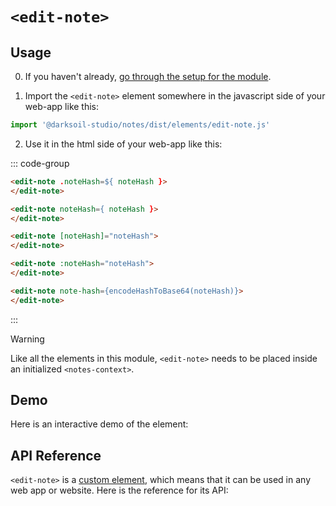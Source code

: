 # `<edit-note>`

## Usage

0. If you haven't already, [go through the setup for the module](/setup).

1. Import the `<edit-note>` element somewhere in the javascript side of your web-app like this:

```js
import '@darksoil-studio/notes/dist/elements/edit-note.js'
```

2. Use it in the html side of your web-app like this:

::: code-group
```html [Lit]
<edit-note .noteHash=${ noteHash }>
</edit-note>
```

```html [React]
<edit-note noteHash={ noteHash }>
</edit-note>
```

```html [Angular]
<edit-note [noteHash]="noteHash">
</edit-note>
```

```html [Vue]
<edit-note :noteHash="noteHash">
</edit-note>
```

```html [Svelte]
<edit-note note-hash={encodeHashToBase64(noteHash)}>
</edit-note>
```
:::

> [!WARNING]
> Like all the elements in this module, `<edit-note>` needs to be placed inside an initialized `<notes-context>`.

## Demo

Here is an interactive demo of the element:

<element-demo>
</element-demo>

<script setup>
import { onMounted } from "vue";
import { ProfilesClient, ProfilesStore } from '@darksoil-studio/profiles-zome';
import { demoProfiles, ProfilesZomeMock } from '@darksoil-studio/profiles-zome/dist/mocks.js';
import { decodeHashFromBase64, encodeHashToBase64 } from '@holochain/client';
import { render } from "lit";
import { html, unsafeStatic } from "lit/static-html.js";

import { NotesZomeMock, sampleNote } from "../../ui/src/mocks.ts";
import { NotesStore } from "../../ui/src/notes-store.ts";
import { NotesClient } from "../../ui/src/notes-client.ts";

onMounted(async () => {
  // Elements need to be imported on the client side, not the SSR side
  // Reference: https://vitepress.dev/guide/ssr-compat#importing-in-mounted-hook
  await import('@api-viewer/docs/lib/api-docs.js');
  await import('@api-viewer/demo/lib/api-demo.js');
  await import('@darksoil-studio/profiles-zome/dist/elements/profiles-context.js');
  if (!customElements.get('notes-context')) await import('../../ui/src/elements/notes-context.ts');
  if (!customElements.get('edit-note')) await import('../../ui/src/elements/edit-note.ts');

  const profiles = await demoProfiles();

  const profilesMock = new ProfilesZomeMock(
    profiles,
    Array.from(profiles.keys())[0]
  );
  const profilesStore = new ProfilesStore(new ProfilesClient(profilesMock, "notes_test"));

  const mock = new NotesZomeMock();
  const client = new NotesClient(mock, "notes_test");

  const note = await sampleNote(client);

  const record = await mock.create_note(note);

  const store = new NotesStore(client);
  
  render(html`
    <profiles-context .store=${profilesStore}>
      <notes-context .store=${store}>
        <api-demo src="custom-elements.json" only="edit-note" exclude-knobs="store">
          <template data-element="edit-note" data-target="host">
            <edit-note note-hash="${unsafeStatic(encodeHashToBase64(record.signed_action.hashed.hash))}"></edit-note>
          </template>
        </api-demo>
      </notes-context>
    </profiles-context>
  `, document.querySelector('element-demo'))
  })


</script>

## API Reference

`<edit-note>` is a [custom element](https://web.dev/articles/custom-elements-v1), which means that it can be used in any web app or website. Here is the reference for its API:

<api-docs src="custom-elements.json" only="edit-note">
</api-docs>
